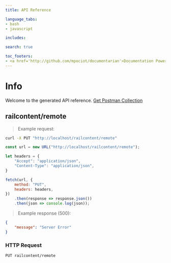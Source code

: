 ```yaml
---
title: API Reference

language_tabs:
- bash
- javascript

includes:

search: true

toc_footers:
- <a href='http://github.com/mpociot/documentarian'>Documentation Powered by Documentarian</a>
---
```

<!-- START_INFO -->
# Info

Welcome to the generated API reference.
[Get Postman Collection](http://localhost/../../../docs-new/collection.json)

<!-- END_INFO -->

<!-- START_339568376072f2f110420dc04236f894 -->
## railcontent/remote
> Example request:

```bash
curl -X PUT "http://localhost/railcontent/remote" 
```
```javascript
const url = new URL("http://localhost/railcontent/remote");

let headers = {
    "Accept": "application/json",
    "Content-Type": "application/json",
}

fetch(url, {
    method: "PUT",
    headers: headers,
})
    .then(response => response.json())
    .then(json => console.log(json));
```

> Example response (500):

```json
{
    "message": "Server Error"
}
```

### HTTP Request
`PUT railcontent/remote`


<!-- END_339568376072f2f110420dc04236f894 -->

